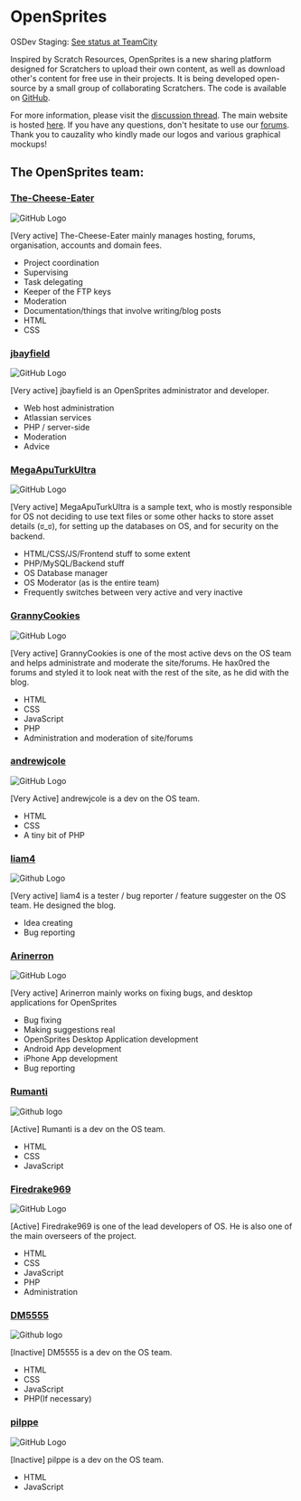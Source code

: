 # OpenSprites #

OSDev Staging: [See status at TeamCity](http://opensprites.org:8111/)

Inspired by Scratch Resources, OpenSprites is a new sharing platform designed for Scratchers to upload their own content, as well as download other's content for free use in their projects. It is being developed open-source by a small group of collaborating Scratchers. The code is available on [GitHub](https://github.com/OpenSprites/OpenSprites/).

For more information, please visit the [discussion thread](http://scratch.mit.edu/discuss/topic/85320/). The main website  is hosted [here](http://opensprites.org/). If you have any questions, don't hesitate to use our [forums](http://opensprites.org/forums/). Thank you to cauzality who kindly made our logos and various graphical mockups!

## The OpenSprites team: ##

### [The-Cheese-Eater](http://opensprites.org/users/1/) ###
![GitHub Logo](https://avatars0.githubusercontent.com/u/9347154?s=100)

[Very active]
The-Cheese-Eater mainly manages hosting, forums, organisation, accounts and domain fees.

 - Project coordination
 - Supervising
 - Task delegating
 - Keeper of the FTP keys
 - Moderation
 - Documentation/things that involve writing/blog posts
 - HTML
 - CSS

### [jbayfield](https://github.com/jbayfield) ###
![GitHub Logo](https://avatars0.githubusercontent.com/u/10786277?s=100)

[Very active]
jbayfield is an OpenSprites administrator and developer.

 - Web host administration
 - Atlassian services
 - PHP / server-side
 - Moderation
 - Advice

### [MegaApuTurkUltra](http://opensprites.org/users/6/) ###
![GitHub Logo](https://avatars0.githubusercontent.com/u/8547938?s=100)

[Very active]
MegaApuTurkUltra is a sample text, who is mostly responsible for OS not deciding to use text files or some other hacks to store asset details (ಠ_ಠ), for setting up the databases on OS, and for security on the backend.

 - HTML/CSS/JS/Frontend stuff to some extent
 - PHP/MySQL/Backend stuff
 - OS Database manager
 - OS Moderator (as is the entire team)
 - Frequently switches between very active and very inactive 

### [GrannyCookies](http://opensprites.org/users/4/) ###
![GitHub Logo](https://avatars0.githubusercontent.com/u/9429556?s=100)

[Very active]
GrannyCookies is one of the most active devs on the OS team and helps administrate and moderate the site/forums.
He hax0red the forums and styled it to look neat with the rest of the site, as he did with the blog.

 - HTML
 - CSS
 - JavaScript
 - PHP
 - Administration and moderation of site/forums

### [andrewjcole](http://opensprites.org/users/5/) ###
![GitHub Logo](https://avatars1.githubusercontent.com/u/10202163?s=100)

[Very Active]
andrewjcole is a dev on the OS team. 

 - HTML
 - CSS
 - A tiny bit of PHP

### [liam4](https://github.com/liam4) ###
![Github Logo](https://avatars3.githubusercontent.com/u/9948030?s=100)

[Very active]
liam4 is a tester / bug reporter / feature suggester on the OS team. He designed the blog.

 - Idea creating
 - Bug reporting

### [Arinerron](http://opensprites.org/users/arinerron/) ###
![GitHub Logo](https://avatars1.githubusercontent.com/u/3926753?v=3&s=460)

[Very active]
Arinerron mainly works on fixing bugs, and desktop applications for OpenSprites

 - Bug fixing
 - Making suggestions real
 - OpenSprites Desktop Application development
 - Android App development
 - iPhone App development
 - Bug reporting


### [Rumanti](http://opensprites.org/users/14/) ###
![Github logo](https://avatars1.githubusercontent.com/u/10893362?s=100)

[Active]
Rumanti is a dev on the OS team.

 - HTML
 - CSS
 - JavaScript

### [Firedrake969](https://github.com/Firedrake969) ###
![GitHub Logo](https://avatars3.githubusercontent.com/u/8008245?s=100)

[Active]
Firedrake969 is one of the lead developers of OS. He is also one of the main overseers of the project.

 - HTML
 - CSS
 - JavaScript
 - PHP
 - Administration

### [DM5555](https://github.com/DM5555) ###
![Github logo](https://avatars2.githubusercontent.com/u/9368136?s=100)

[Inactive]
DM5555 is a dev on the OS team.

 - HTML
 - CSS
 - JavaScript
 - PHP(If necessary)

### [pilppe](http://opensprites.org/users/8/) ###
![GitHub Logo](https://avatars2.githubusercontent.com/u/8099538?s=100)

[Inactive]
pilppe is a dev on the OS team.

 - HTML
 - JavaScript
